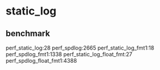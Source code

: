# static_log
## benchmark
perf_static_log:28
perf_spdlog:2665
perf_static_log_fmt1:18
perf_spdlog_fmt1:1338
perf_static_log_float_fmt:27
perf_spdlog_float_fmt1:4388
